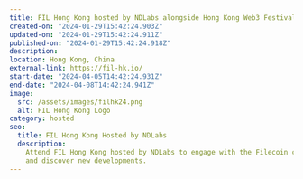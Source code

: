 ```yaml
---
title: FIL Hong Kong hosted by NDLabs alongside Hong Kong Web3 Festival
created-on: "2024-01-29T15:42:24.903Z"
updated-on: "2024-01-29T15:42:24.911Z"
published-on: "2024-01-29T15:42:24.918Z"
description:
location: Hong Kong, China
external-link: https://fil-hk.io/
start-date: "2024-04-05T14:42:24.931Z"
end-date: "2024-04-08T14:42:24.941Z"
image:
  src: /assets/images/filhk24.png
  alt: FIL Hong Kong Logo
category: hosted
seo:
  title: FIL Hong Kong Hosted by NDLabs
  description:
    Attend FIL Hong Kong hosted by NDLabs to engage with the Filecoin community
    and discover new developments.
---
```

